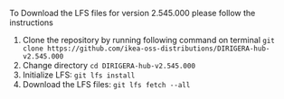To Download the LFS files for version 2.545.000 please follow the instructions

1. Clone the repository by running following command on terminal `git clone https://github.com/ikea-oss-distributions/DIRIGERA-hub-v2.545.000`
2. Change directory `cd DIRIGERA-hub-v2.545.000`
3. Initialize LFS: `git lfs install`
4. Download the LFS files: `git lfs fetch --all`

